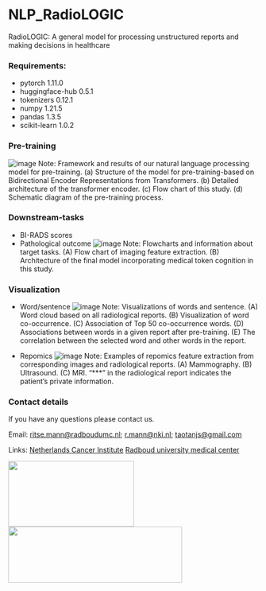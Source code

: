 # NLP_RadioLOGIC
RadioLOGIC: A general model for processing unstructured reports and making decisions in healthcare

### Requirements:

* pytorch 1.11.0
* huggingface-hub 0.5.1
* tokenizers 0.12.1
* numpy 1.21.5
* pandas 1.3.5
* scikit-learn 1.0.2


### Pre-training
![image](https://github.com/Netherlands-Cancer-Institute/NLP_RadioLOGIC/blob/main/Figure/Pre-training.tif)
Note: Framework and results of our natural language processing model for pre-training. (a) Structure of the model for pre-training-based on Bidirectional Encoder Representations from Transformers. (b) Detailed architecture of the transformer encoder. (c) Flow chart of this study. (d) Schematic diagram of the pre-training process.

### Downstream-tasks
* BI-RADS scores
* Pathological outcome
![image](https://github.com/Netherlands-Cancer-Institute/NLP_RadioLOGIC/blob/main/Figure/model.png)
Note: Flowcharts and information about target tasks. (A) Flow chart of imaging feature extraction. (B) Architecture of the final model incorporating medical token cognition in this study.


### Visualization
* Word/sentence
![image](https://github.com/Netherlands-Cancer-Institute/NLP_RadioLOGIC/blob/main/Figure/Visualization.tif)
Note: Visualizations of words and sentence. (A) Word cloud based on all radiological reports. (B) Visualization of word co-occurrence. (C) Association of Top 50 co-occurrence words. (D) Associations between words in a given report after pre-training. (E) The correlation between the selected word and other words in the report.

* Repomics
![image](https://github.com/Netherlands-Cancer-Institute/NLP_RadioLOGIC/blob/main/Figure/Repomics.tif)
Note: Examples of repomics feature extraction from corresponding images and radiological reports. (A) Mammography. (B) Ultrasound. (C) MRI. “***” in the radiological report indicates the patient’s private information.


### Contact details
If you have any questions please contact us. 

Email: ritse.mann@radboudumc.nl; r.mann@nki.nl; taotanjs@gmail.com

Links: [Netherlands Cancer Institute](https://www.nki.nl/) [Radboud university medical center](https://www.radboudumc.nl/en/patient-care)

<img src="https://github.com/Netherlands-Cancer-Institute/Multimodal_attention_DeepLearning/blob/main/Figures/NKI.png" width="253" height="132"/> <img src="https://github.com/Netherlands-Cancer-Institute/Multimodal_attention_DeepLearning/blob/main/Figures/RadboudUMC.png" width="350" height="113"/>
